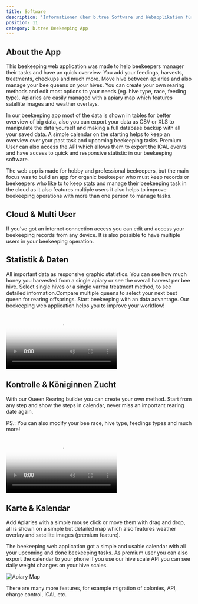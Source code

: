 ```yaml
---
title: Software
description: 'Informationen über b.tree Software und Webapplikation für Imkereien'
position: 11
category: b.tree Beekeeping App
---
```


<hero-content></hero-content>

## About the App

This beekeeping web application was made to help beekeepers manager their tasks and have an quick overview. You add your feedings, harvests, treatments, checkups and much more. Move hive between apiaries and also manage your bee queens on your hives. You can create your own rearing methods and edit most options to your needs (eg. hive type, race, feeding type). Apiaries are easily managed with a apiary map which features satellite images and weather overlays.

In our beekeeping app most of the data is shown in tables for better overview of big data, also you can export your data as CSV or XLS to manipulate the data yourself and making a full database backup with all your saved data. A simple calendar on the starting helps to keep an overview over your past task and upcoming beekeeping tasks. Premium User can also access the API which allows them to export the ICAL events and have access to quick and responsive statistic in our beekeeping software.

The web app is made for hobby and professional beekeepers, but the main focus was to build an app for organic beekeeper who must keep records or beekeepers who like to to keep stats and manage their beekeeping task in the cloud as it also features multiple users it also helps to improve beekeeping operations with more than one person to manage tasks.

## Cloud & Multi User

If you’ve got an internet connection access you can edit and access your beekeeping records from any device. It is also possible to have multiple users in your beekeeping operation.

## Statistik & Daten

All important data as responsive graphic statistics. You can see how much honey you harvested from a single apiary or see the overall harvest per bee hive. Select single hives or a single varroa treatment method, to see detailed information.Compare multiple queens to select your next best queen for rearing offsprings. Start beekeeping with an data advantage. Our beekeeping web application helps you to improve your workflow!

<video poster="/img/stats.png" loop playsinline controls loading=”lazy”>
  <source src="/img/stats.webm" type="video/webm" loading=”lazy” />
</video>

## Kontrolle & Königinnen Zucht

With our Queen Rearing builder you can create your own method. Start from any step and show the steps in calendar, never miss an important rearing date again.

<base-alert type="info">

PS.: You can also modify your bee race, hive type, feedings types and much more!

</base-alert>

<video poster="/img/queen.png" loop playsinline controls loading=”lazy”>
  <source src="/img/queen.webm" type="video/webm" loading=”lazy” />
</video>

## Karte & Kalendar

Add Apiaries with a simple mouse click or move them with drag and drop, all is shown on a simple but detailed map which also features weather overlay and satellite images (premium feature).

The beekeeping web application got a simple and usable calendar with all your upcoming and done beekeeping tasks. As premium user you can also export the calendar to your phone if you use our hive scale API you can see daily weight changes on your hive scales.

<img src="/img/map.png" alt="Apiary Map" load="lazy">

<base-alert type="info">

  There are many more features, for example migration of colonies, API, charge control, ICAL etc.

</base-alert>